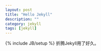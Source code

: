 ```yaml
---
layout: post
title: "Hello Jekyll"
description: ""
category: jekyll
tags: [jekyll]
---
```

{% include JB/setup %}
折腾Jekyll用了好久。